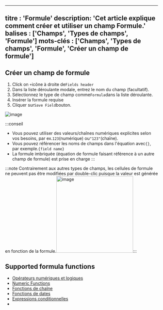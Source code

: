 ***

titre : 'Formule'
description: 'Cet article explique comment créer et utiliser un champ Formule.'
balises : \['Champs', 'Types de champs', 'Formule']
mots-clés : \['Champs', 'Types de champs', 'Formule', 'Créer un champ de formule']
----------------------------------------------------------------------------------

## Créer un champ de formule

1. Click on `+`icône à droite de`Fields header`
2. Dans la liste déroulante modale, entrez le nom du champ (facultatif).
3. Sélectionnez le type de champ comme`Formula`dans la liste déroulante.
4. Insérer la formule requise
5. Cliquer sur`Save Field`bouton.

![image](/img/v2/fields/types/formula.png)

:::conseil

* Vous pouvez utiliser des valeurs/chaînes numériques explicites selon vos besoins, par ex.`123`(numérique) ou`"123"`(chaîne).
* Vous pouvez référencer les noms de champs dans l'équation avec`{}`, par exemple.`{field name}`
* La formule imbriquée (équation de formule faisant référence à un autre champ de formule) est prise en charge
  :::

:::note
Contrairement aux autres types de champs, les cellules de formule ne peuvent pas être modifiées par double-clic puisque la valeur est générée en fonction de la formule.<img width="253" alt="image" src="https://user-images.githubusercontent.com/35857179/189109486-4d41f2b7-0a19-46ef-8bb4-a8d1aabd3592.png" />:::

## Supported formula functions

* [Opérateurs numériques et logiques](015.operators.md)
* [Numeric Functions](020.numeric-functions.md)
* [Fonctions de chaîne](030.string-functions.md)
* [Fonctions de dates](040.date-functions.md)
* [Expressions conditionnelles](050.conditional-expressions.md)
* 
